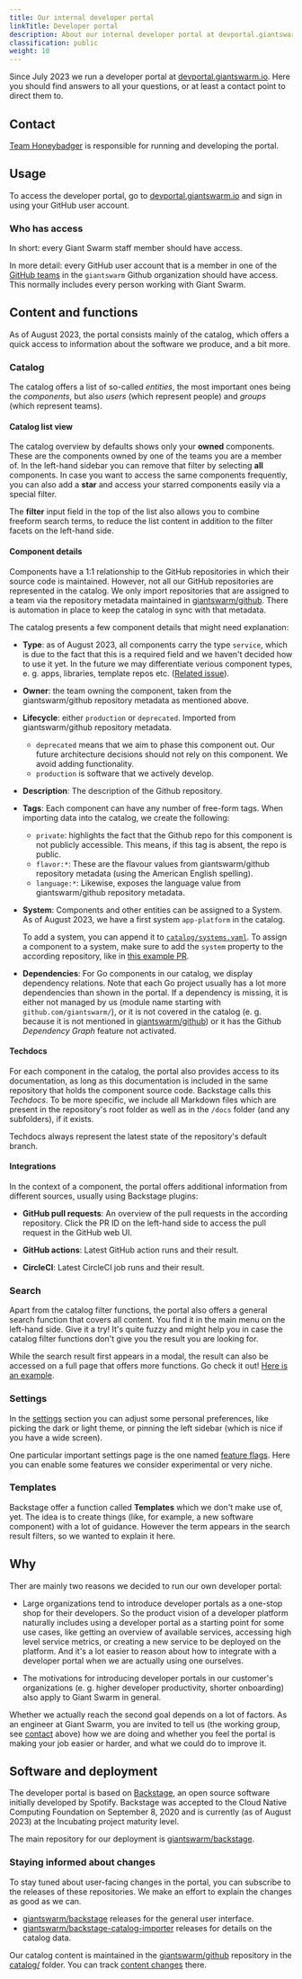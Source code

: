 ```yaml
---
title: Our internal developer portal
linkTitle: Developer portal
description: About our internal developer portal at devportal.giantswarm.io
classification: public
weight: 10
---
```


Since July 2023 we run a developer portal at [devportal.giantswarm.io](https://devportal.giantswarm.io/). Here you should find answers to all your questions, or at least a contact point to direct them to.

## Contact

[Team Honeybadger](https://intranet.giantswarm.io/docs/organizational-structure/teams/honeybadger/) is responsible for running and developing the portal.

## Usage

To access the developer portal, go to [devportal.giantswarm.io](https://devportal.giantswarm.io/) and sign in using your GitHub user account.

### Who has access

In short: every Giant Swarm staff member should have access.

In more detail: every GitHub user account that is a member in one of the [GitHub teams](https://github.com/orgs/giantswarm/teams) in the `giantswarm` Github organization should have access. This normally includes every person working with Giant Swarm.

## Content and functions

As of August 2023, the portal consists mainly of the catalog, which offers a quick access to information about the software we produce, and a bit more.

### Catalog

The catalog offers a list of so-called _entities_, the most important ones being the _components_, but also _users_ (which represent people) and _groups_ (which represent teams).

#### Catalog list view

The catalog overview by defaults shows only your **owned** components. These are the components owned by one of the teams you are a member of. In the left-hand sidebar you can remove that filter by selecting **all** components. In case you want to access the same components frequently, you can also add a **star** and access your starred components easily via a special filter.

The **filter** input field in the top of the list also allows you to combine freeform search terms, to reduce the list content in addition to the filter facets on the left-hand side.

#### Component details

Components have a 1:1 relationship to the GitHub repositories in which their source code is maintained. However, not all our GitHub repositories are represented in the catalog. We only import repositories that are assigned to a team via the repository metadata maintained in [giantswarm/github](https://github.com/giantswarm/github/tree/main/repositories). There is automation in place to keep the catalog in sync with that metadata.

The catalog presents a few component details that might need explanation:

- **Type**: as of August 2023, all components carry the type `service`, which is due to the fact that this is a required field and we haven't decided how to use it yet. In the future we may differentiate verious component types, e. g. apps, libraries, template repos etc. ([Related issue](https://github.com/giantswarm/giantswarm/issues/27739)).

- **Owner**: the team owning the component, taken from the giantswarm/github repository metadata as mentioned above.

- **Lifecycle**: either `production` or `deprecated`. Imported from giantswarm/github repository metadata.
  - `deprecated` means that we aim to phase this component out. Our future architecture decisions should not rely on this component. We avoid adding functionality.
  - `production` is software that we actively develop.

- **Description**: The description of the Github repository.

- **Tags**: Each component can have any number of free-form tags. When importing data into the catalog, we create the following:
  - `private`: highlights the fact that the Github repo for this component is not publicly accessible. This means, if this tag is absent, the repo is public.
  - `flavor:*`: These are the flavour values from giantswarm/github repository metadata (using the American English spelling).
  - `language:*`: Likewise, exposes the language value from giantswarm/github repository metadata.

- **System**: Components and other entities can be assigned to a System. As of August 2023, we have a first system `app-platform` in the catalog.

  To add a system, you can append it to [`catalog/systems.yaml`](https://github.com/giantswarm/github/blob/main/catalog/systems.yaml). To assign a component to a system, make sure to add the `system` property to the according repository, like in [this example PR](https://github.com/giantswarm/github/pull/1044/files#diff-eacb07a081b75cd32aab835640285ad1413773e06e49af1470c8d4934385f19cR11).

- **Dependencies**: For Go components in our catalog, we display dependency relations. Note that each Go project usually has a lot more dependencies than shown in the portal. If a dependency is missing, it is either not managed by us (module name starting with `github.com/giantswarm/`), or it is not covered in the catalog (e. g. because it is not mentioned in [giantswarm/github](https://github.com/giantswarm/github/tree/main/repositories)) or it has the Github _Dependency Graph_ feature not activated.

#### Techdocs

For each component in the catalog, the portal also provides access to its documentation, as long as this documentation is included in the same repository that holds the component source code. Backstage calls this _Techdocs_. To be more specific, we include all Markdown files which are present in the repository's root folder as well as in the `/docs` folder (and any subfolders), if it exists.

Techdocs always represent the latest state of the repository's default branch.

#### Integrations

In the context of a component, the portal offers additional information from different sources, usually using Backstage plugins:

- **GitHub pull requests**: An overview of the pull requests in the according repository. Click the PR ID on the left-hand side to access the pull request in the GitHub web UI.

- **GitHub actions**: Latest GitHub action runs and their result.

- **CircleCI**: Latest CircleCI job runs and their result.

### Search

Apart from the catalog filter functions, the portal also offers a general search function that covers all content. You find it in the main menu on the left-hand side. Give it a try! It's quite fuzzy and might help you in case the catalog filter functions don't give you the result you are looking for.

While the search result first appears in a modal, the result can also be accessed on a full page that offers more functions. Go check it out! [Here is an example](https://devportal.giantswarm.io/search?query=hello-world).

### Settings

In the [settings](https://devportal.giantswarm.io/settings) section you can adjust some personal preferences, like picking the dark or light theme, or pinning the left sidebar (which is nice if you have a wide screen).

One particular important settings page is the one named [feature flags](https://devportal.giantswarm.io/settings/feature-flags). Here you can enable some features we consider experimental or very niche.

### Templates

Backstage offer a function called **Templates** which we don't make use of, yet. The idea is to create things (like, for example, a new software component) with a lot of guidance. However the term appears in the search result filters, so we wanted to explain it here.

## Why

Ther are mainly two reasons we decided to run our own developer portal:

- Large organizations tend to introduce developer portals as a one-stop shop for their developers. So the product vision of a developer platform naturally includes using a developer portal as a starting point for some use cases, like getting an overview of available services, accessing high level service metrics, or creating a new service to be deployed on the platform. And it's a lot easier to reason about how to integrate with a developer portal when we are actually using one ourselves.

- The motivations for introducing developer portals in our customer's organizations (e. g. higher developer productivity, shorter onboarding) also apply to Giant Swarm in general.

Whether we actually reach the second goal depends on a lot of factors. As an engineer at Giant Swarm, you are invited to tell us (the working group, see [contact](#contact) above) how we are doing and whether you feel the portal is making your job easier or harder, and what we could do to improve it.

## Software and deployment

The developer portal is based on [Backstage](https://backstage.io/), an open source software initially developed by Spotify. Backstage was accepted to the Cloud Native Computing Foundation on September 8, 2020 and is currently (as of August 2023) at the Incubating project maturity level.

The main repository for our deployment is [giantswarm/backstage](https://github.com/giantswarm/backstage).

### Staying informed about changes

To stay tuned about user-facing changes in the portal, you can subscribe to the releases of these repositories. We make an effort to explain the changes as good as we can.

- [giantswarm/backstage](https://github.com/giantswarm/backstage/releases) releases for the general user interface.
- [giantswarm/backstage-catalog-importer](https://github.com/giantswarm/backstage-catalog-importer/releases) releases for details on the catalog data.

Our catalog content is maintained in the [giantswarm/github](https://github.com/giantswarm/github) repository in the [catalog/](https://github.com/giantswarm/github/tree/main/catalog) folder. You can track [content changes](https://github.com/giantswarm/github/commits/main/catalog) there.
